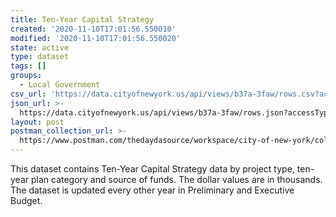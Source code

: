 ```yaml
---
title: Ten-Year Capital Strategy
created: '2020-11-10T17:01:56.550010'
modified: '2020-11-10T17:01:56.550020'
state: active
type: dataset
tags: []
groups:
  - Local Government
csv_url: 'https://data.cityofnewyork.us/api/views/b37a-3faw/rows.csv?accessType=DOWNLOAD'
json_url: >-
  https://data.cityofnewyork.us/api/views/b37a-3faw/rows.json?accessType=DOWNLOAD
layout: post
postman_collection_url: >-
  https://www.postman.com/thedaydasource/workspace/city-of-new-york/collection/15909983-5db56b64-ee25-400f-856a-1866d414cc5d
---
```

This dataset contains Ten-Year Capital Strategy data by project type, ten-year plan category and source of funds.  The dollar values are in thousands.  The dataset is updated every other year in Preliminary and Executive Budget.
